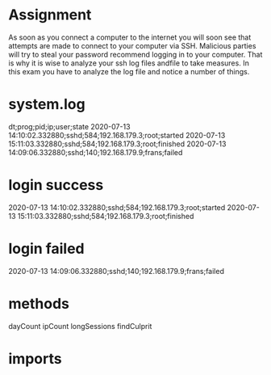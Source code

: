# Assignment
As soon as you connect a computer to the internet you will soon see that attempts are made to
connect to your computer via SSH. Malicious parties will try to steal your password
recommend logging in to your computer. That is why it is wise to analyze your ssh log files andfile
to take measures. In this exam you have to analyze the log file and notice a number of things.


# system.log
dt;prog;pid;ip;user;state
2020-07-13 14:10:02.332880;sshd;584;192.168.179.3;root;started
2020-07-13 15:11:03.332880;sshd;584;192.168.179.3;root;finished
2020-07-13 14:09:06.332880;sshd;140;192.168.179.9;frans;failed


# login success
2020-07-13 14:10:02.332880;sshd;584;192.168.179.3;root;started
2020-07-13 15:11:03.332880;sshd;584;192.168.179.3;root;finished

# login failed
2020-07-13 14:09:06.332880;sshd;140;192.168.179.9;frans;failed



# methods
dayCount
ipCount
longSessions
findCulprit


# imports



